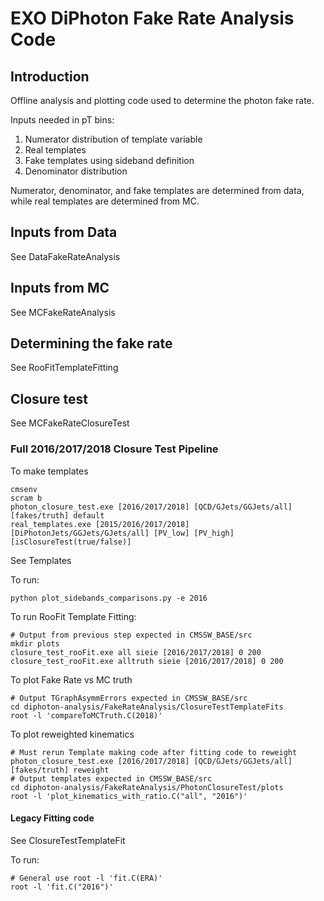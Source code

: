 # EXO DiPhoton Fake Rate Analysis Code

## Introduction

Offline analysis and plotting code used to determine the photon fake rate.

Inputs needed in pT bins:
1. Numerator distribution of template variable
2. Real templates
3. Fake templates using sideband definition
4. Denominator distribution

Numerator, denominator, and fake templates are determined from data, while real templates are determined from MC.

## Inputs from Data
See DataFakeRateAnalysis

## Inputs from MC
See MCFakeRateAnalysis

## Determining the fake rate
See RooFitTemplateFitting

## Closure test
See MCFakeRateClosureTest

### Full 2016/2017/2018 Closure Test Pipeline

To make templates

```
cmsenv
scram b
photon_closure_test.exe [2016/2017/2018] [QCD/GJets/GGJets/all] [fakes/truth] default
real_templates.exe [2015/2016/2017/2018] [DiPhotonJets/GGJets/GJets/all] [PV_low] [PV_high] [isClosureTest(true/false)]
```

See Templates

To run:

```
python plot_sidebands_comparisons.py -e 2016

```

To run RooFit Template Fitting:
```
# Output from previous step expected in CMSSW_BASE/src
mkdir plots
closure_test_rooFit.exe all sieie [2016/2017/2018] 0 200
closure_test_rooFit.exe alltruth sieie [2016/2017/2018] 0 200
```

To plot Fake Rate vs MC truth
```
# Output TGraphAsymmErrors expected in CMSSW_BASE/src
cd diphoton-analysis/FakeRateAnalysis/ClosureTestTemplateFits
root -l 'compareToMCTruth.C(2018)'
```

To plot reweighted kinematics
```
# Must rerun Template making code after fitting code to reweight
photon_closure_test.exe [2016/2017/2018] [QCD/GJets/GGJets/all] [fakes/truth] reweight
# Output templates expected in CMSSW_BASE/src
cd diphoton-analysis/FakeRateAnalysis/PhotonClosureTest/plots
root -l 'plot_kinematics_with_ratio.C("all", "2016")'
```


#### Legacy Fitting code
 See ClosureTestTemplateFit

 To run:

 ```
 # General use root -l 'fit.C(ERA)'
 root -l 'fit.C("2016")'

 ```
